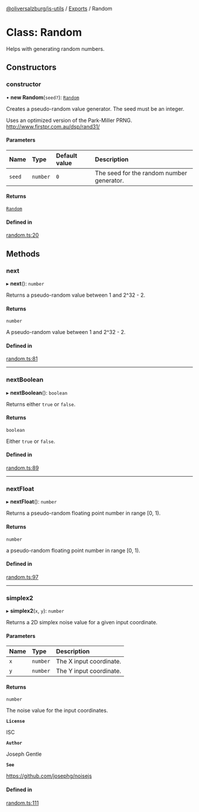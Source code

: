 [@oliversalzburg/js-utils](../README.md) / [Exports](../modules.md) / Random

# Class: Random

Helps with generating random numbers.

## Constructors

### constructor

• **new Random**(`seed?`): [`Random`](Random.md)

Creates a pseudo-random value generator. The seed must be an integer.

Uses an optimized version of the Park-Miller PRNG.
http://www.firstpr.com.au/dsp/rand31/

#### Parameters

| Name   | Type     | Default value | Description                               |
| :----- | :------- | :------------ | :---------------------------------------- |
| `seed` | `number` | `0`           | The seed for the random number generator. |

#### Returns

[`Random`](Random.md)

#### Defined in

[random.ts:20](https://github.com/oliversalzburg/js-utils/blob/c7813d3/source/random.ts#L20)

## Methods

### next

▸ **next**(): `number`

Returns a pseudo-random value between 1 and 2^32 - 2.

#### Returns

`number`

A pseudo-random value between 1 and 2^32 - 2.

#### Defined in

[random.ts:81](https://github.com/oliversalzburg/js-utils/blob/c7813d3/source/random.ts#L81)

---

### nextBoolean

▸ **nextBoolean**(): `boolean`

Returns either `true` or `false`.

#### Returns

`boolean`

Either `true` or `false`.

#### Defined in

[random.ts:89](https://github.com/oliversalzburg/js-utils/blob/c7813d3/source/random.ts#L89)

---

### nextFloat

▸ **nextFloat**(): `number`

Returns a pseudo-random floating point number in range [0, 1).

#### Returns

`number`

a pseudo-random floating point number in range [0, 1).

#### Defined in

[random.ts:97](https://github.com/oliversalzburg/js-utils/blob/c7813d3/source/random.ts#L97)

---

### simplex2

▸ **simplex2**(`x`, `y`): `number`

Returns a 2D simplex noise value for a given input coordinate.

#### Parameters

| Name | Type     | Description             |
| :--- | :------- | :---------------------- |
| `x`  | `number` | The X input coordinate. |
| `y`  | `number` | The Y input coordinate. |

#### Returns

`number`

The noise value for the input coordinates.

**`License`**

ISC

**`Author`**

Joseph Gentle

**`See`**

https://github.com/josephg/noisejs

#### Defined in

[random.ts:111](https://github.com/oliversalzburg/js-utils/blob/c7813d3/source/random.ts#L111)
